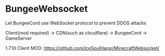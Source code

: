 # BungeeWebsocket

Let BungeeCord use WebSocket protocol to prevent DDOS attacks

Client(mod required) -> CDN(such as cloudflare) -> BungeeCord -> GameServer

1.7.10 Client MOD: https://github.com/IceSoulHanxi/MinecraftWebsocket/
